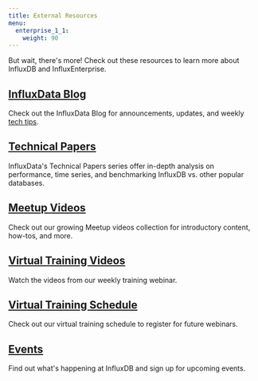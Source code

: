 ```yaml
---
title: External Resources
menu:
  enterprise_1_1:
    weight: 90
---
```


But wait, there's more!
Check out these resources to learn more about InfluxDB and InfluxEnterprise.

## [InfluxData Blog](https://www.influxdata.com/blog/)

Check out the InfluxData Blog for announcements, updates, and
weekly [tech tips](https://www.influxdata.com/category/tech-tips/).

## [Technical Papers](https://www.influxdata.com/technical-papers/)

InfluxData's Technical Papers series offer in-depth analysis on performance, time series,
and benchmarking InfluxDB vs. other popular databases.

## [Meetup Videos](https://www.influxdata.com/videos/)

Check out our growing Meetup videos collection for introductory content, how-tos, and more.

## [Virtual Training Videos](https://www.influxdata.com/videos-training/)

Watch the videos from our weekly training webinar.

## [Virtual Training Schedule](https://www.influxdata.com/virtual-training-courses/)

Check out our virtual training schedule to register for future webinars.

## [Events](https://www.influxdata.com/events/)

Find out what's happening at InfluxDB and sign up for upcoming events.
